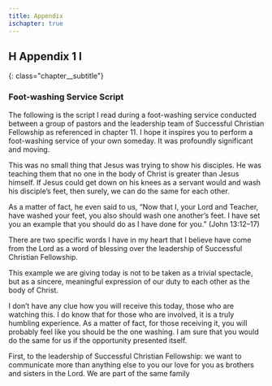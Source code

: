 ```yaml
---
title: Appendix
ischapter: true
---
```


## H Appendix 1 I
{: class="chapter__subtitle"}

### Foot-washing Service Script

The following is the script I read during a foot-washing service conducted
between a group of pastors and the leadership team of Successful Christian
Fellowship as referenced in chapter 11. I hope it inspires you to perform a
foot-washing service of your own someday. It was profoundly significant and
moving.

This was no small thing that Jesus was trying to show his disciples. He
was teaching them that no one in the body of Christ is greater than Jesus
himself. If Jesus could get down on his knees as a servant would and
wash his disciple’s feet, then surely, we can do the same for each other.

As a matter of fact, he even said to us, “Now that I, your Lord and
Teacher, have washed your feet, you also should wash one another’s
feet. I have set you an example that you should do as I have done for
you.” (John 13:12–17)

There are two specific words I have in my heart that I believe
have come from the Lord as a word of blessing over the leadership of
Successful Christian Fellowship.

This example we are giving today is not to be taken as a trivial
spectacle, but as a sincere, meaningful expression of our duty to each
other as the body of Christ.

I don’t have any clue how you will receive this today, those who
are watching this. I do know that for those who are involved, it is a
truly humbling experience. As a matter of fact, for those receiving it,
you will probably feel like you should be the one washing. I am sure
that you would do the same for us if the opportunity presented itself.

First, to the leadership of Successful Christian Fellowship: we
want to communicate more than anything else to you our love for
you as brothers and sisters in the Lord. We are part of the same family